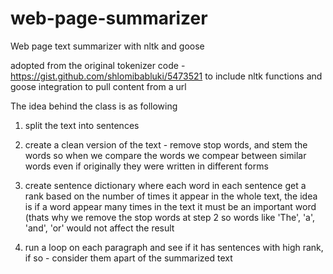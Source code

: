 web-page-summarizer
===================

Web page text summarizer with nltk and goose

adopted from the original tokenizer code - https://gist.github.com/shlomibabluki/5473521 to include nltk functions and goose integration to pull content from a url

The idea behind the class is as following

1. split the text into sentences

2. create a clean version of the text - remove stop words, and stem the words so when we compare the words we compear between similar words even if originally they were written in different forms

3. create sentence dictionary where each word in each sentence get a rank based on the number of times it appear in the whole text, the idea is if a word appear many times in the text it must be an important word (thats why we  remove the stop words at step 2 so words like 'The', 'a', 'and', 'or' would not affect the result

4. run a loop on each paragraph and see if it has sentences with high rank, if so - consider them apart of the summarized text
